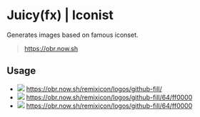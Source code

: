 # Juicy(fx) | Iconist

Generates images based on famous iconset.
> https://obr.now.sh

## Usage

- ![](https://obr.now.sh/remixicon/logos/github-fill) https://obr.now.sh/remixicon/logos/github-fill/
- ![](https://obr.now.sh/remixicon/logos/github-fill/64) https://obr.now.sh/remixicon/logos/github-fill/64/ff0000
- ![](https://obr.now.sh/remixicon/logos/github-fill/64/ff0000) https://obr.now.sh/remixicon/logos/github-fill/64/ff0000
